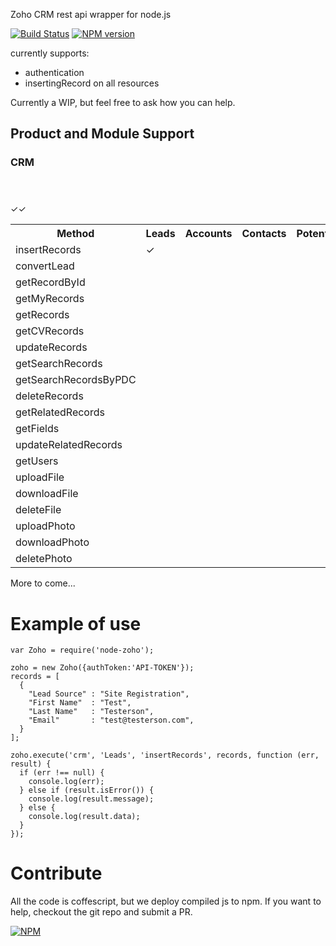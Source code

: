 Zoho CRM rest api wrapper for node.js

[![Build Status](https://travis-ci.org/picatic/node-zoho.png?branch=master)](https://travis-ci.org/picatic/node-zoho)
[![NPM version](https://badge.fury.io/js/node-zoho.png)](http://badge.fury.io/js/node-zoho)

currently supports:
 - authentication
 - insertingRecord on all resources

Currently a WIP, but feel free to ask how you can help.

## Product and Module Support

### CRM

<table>
  <header>
    <tr>
      <th>Method</th>
      <th>Leads</th>
      <th>Accounts</th>
      <th>Contacts</th>
      <th>Potentials</th>
    </tr>
  </header>
  <body>
<tr>
  <td>insertRecords</td><td>✓</td><td></td><td></td><td></td>
</tr>
<tr>
  <td>convertLead</td>✓<td><td></td><td></td><td></td>
</tr>
<tr>
  <td>getRecordById</td>✓<td><td></td><td></td><td></td>
</tr>
<tr>
  <td>getMyRecords</td><td><td></td><td></td><td></td>
</tr>
<tr>
  <td>getRecords</td><td><td></td><td></td><td></td>
</tr>
<tr>
  <td>getCVRecords</td><td><td></td><td></td><td></td>
</tr>
<tr>
  <td>updateRecords</td><td><td></td><td></td><td></td>
</tr>
<tr>
  <td>getSearchRecords</td><td><td></td><td></td><td></td>
</tr>
<tr>
  <td>getSearchRecordsByPDC</td><td><td></td><td></td><td></td>
</tr>
<tr>
  <td>deleteRecords</td><td><td></td><td></td><td></td>
</tr>
<tr>
  <td>getRelatedRecords</td><td><td></td><td></td><td></td>
</tr>
<tr>
  <td>getFields</td><td><td></td><td></td><td></td>
</tr>
<tr>
  <td>updateRelatedRecords</td><td><td></td><td></td><td></td>
</tr>
<tr>
  <td>getUsers</td><td><td></td><td></td><td></td>
</tr>
<tr>
  <td>uploadFile</td><td><td></td><td></td><td></td>
</tr>
<tr>
  <td>downloadFile</td><td><td></td><td></td><td></td>
</tr>
<tr>
  <td>deleteFile</td><td><td></td><td></td><td></td>
</tr>
<tr>
  <td>uploadPhoto</td><td><td></td><td></td><td></td>
</tr>
<tr>
  <td>downloadPhoto</td><td><td></td><td></td><td></td>
</tr>
<tr>
  <td>deletePhoto</td><td><td></td><td></td><td></td>
</tr>
</body>
</table>

More to come...


# Example of use

```
var Zoho = require('node-zoho');

zoho = new Zoho({authToken:'API-TOKEN'});
records = [
  {
    "Lead Source" : "Site Registration",
    "First Name"  : "Test",
    "Last Name"   : "Testerson",
    "Email"       : "test@testerson.com",
  }
];

zoho.execute('crm', 'Leads', 'insertRecords', records, function (err, result) {
  if (err !== null) {
    console.log(err);
  } else if (result.isError()) {
    console.log(result.message);
  } else {
    console.log(result.data);
  }
});
```

# Contribute

All the code is coffescript, but we deploy compiled js to npm. If you want to help, checkout the git repo and submit a PR.

[![NPM](https://nodei.co/npm/node-zoho.png?downloads=true)](https://nodei.co/npm/node-zoho/)
